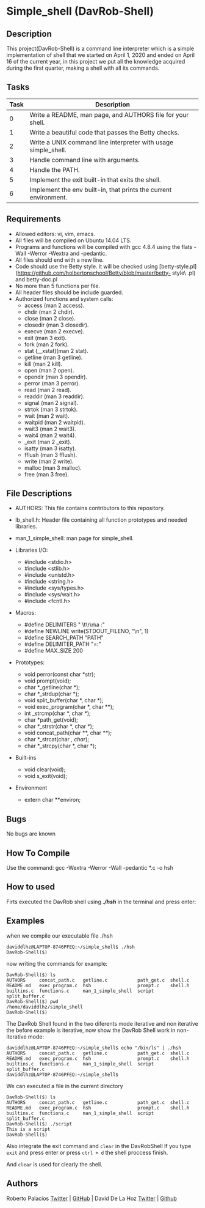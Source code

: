 
# Simple_shell (DavRob-Shell)

## Description
This project(DavRob-Shell) is a command line interpreter which is a simple implementation of
shell that we started on April 1, 2020 and ended on April 16 of the current year, in this project we put all the knowledge acquired during the first quarter, making a shell with all its commands.

## Tasks
Task  |	Description
----  | -----------
0 |	Write a README, man page, and AUTHORS file for your shell.
1	| Write a beautiful code that passes the Betty checks.
2	| Write a UNIX command line interpreter with usage simple_shell.
3	| Handle command line with arguments.
4	| Handle the PATH.
5	| Implement the exit built-in that exits the shell.
6	| Implement the env built-in, that prints the current environment.

## Requirements
- Allowed editors: vi, vim, emacs.
- All files will be compiled on Ubuntu 14.04 LTS.
- Programs and functions will be compiled with gcc 4.8.4 using the flats -Wall -Werror -Wextra and -pedantic.
- All files should end with a new line.
- Code should use the Betty style. it will be checked using [betty-style.pl](https://github.com/holbertonschool/Betty/blob/master/betty- style\ .pl) and betty-doc.pl
- No more than 5 functions per file.
- All header files should be include guarded.
- Authorized functions and system calls:
  - access (man 2 access).
  - chdir (man 2 chdir).
  - close (man 2 close).
  - closedir (man 3 closedir).
  - execve (man 2 execve).
  - exit (man 3 exit).
  - fork (man 2 fork).
  - stat (__xstat)(man 2 stat).
  - getline (man 3 getline).
  - kill (man 2 kill).
  - open (man 2 open).
  - opendir (man 3 opendir).
  - perror (man 3 perror).
  - read (man 2 read).
  - readdir (man 3 readdir).
  - signal (man 2 signal).
  - strtok (man 3 strtok).
  - wait (man 2 wait).
  - waitpid (man 2 waitpid).
  - wait3 (man 2 wait3).
  - wait4 (man 2 wait4).
  - _exit (man 2 _exit).
  - isatty (man 3 isatty).
  - fflush (man 3 fflush).
  - write (man 2 write).
  - malloc (man 3 malloc).
  - free (man 3 free).

## File Descriptions

- AUTHORS: This file contains contributors to this repository.
- lb_shell.h: Header file containing all function prototypes and needed libraries.
- man_1_simple_shell: man page for simple_shell.

- Libraries I/O:
  - #include <stdio.h>
  - #include <stlib.h>
  - #include <unistd.h>
  - #include <string.h>
  - #include <sys/types.h>
  - #include <sys/wait.h>
  - #include <fcntl.h>
  
- Macros:
  - #define DELIMITERS " \t\r\n\a :"
  - #define NEWLINE write(STDOUT_FILENO, "\n", 1)
  - #define SEARCH_PATH "PATH"
  - #define DELIMITER_PATH "=:"
  - #define MAX_SIZE 200
  
- Prototypes:
  - void perror(const char *str);
  - void prompt(void);
  - char *_getline(char *);
  - char *_strdup(char *);
  - void split_buffer(char *, char *);
  - void exec_program(char *, char **);
  - int _strcmp(char *, char *);
  - char *path_get(void);
  - char *_strstr(char *, char *);
  - void concat_path(char **, char **);
  - char *_strcat(char *, char*);
  - char *_strcpy(char *, char *);
  
- Built-ins
  - void clear(void);
  - void s_exit(void);

- Environment
  - extern char **environ;
  
## Bugs
No bugs are known

## How To Compile
Use the command: gcc -Wextra -Werror -Wall -pedantic *.c -o hsh

## How to used
Firts executed the DavRob shell using  **_./hsh_** in the terminal and press enter: 


## Examples
when we compile our executable file ./hsh

    daviddlhz@LAPTOP-8746PFEQ:~/simple_shell$ ./hsh
    DavRob-Shell($)   
now writing the commands for example:

    DavRob-Shell($) ls
    AUTHORS     concat_path.c   getline.c           path_get.c  shell.c
    README.md   exec_program.c  hsh                 prompt.c    shell.h
    builtins.c  functions.c     man_1_simple_shell  script      split_buffer.c
    DavRob-Shell($) pwd
    /home/daviddlhz/simple_shell
    DavRob-Shell($)    
The DavRob Shell found in the two diferents mode iterative and non iterative the before example is iterative, now show the DavRob Shell work in non-iterative mode:

    daviddlhz@LAPTOP-8746PFEQ:~/simple_shell$ echo "/bin/ls" | ./hsh
    AUTHORS     concat_path.c   getline.c           path_get.c  shell.c
    README.md   exec_program.c  hsh                 prompt.c    shell.h
    builtins.c  functions.c     man_1_simple_shell  script      split_buffer.c
    daviddlhz@LAPTOP-8746PFEQ:~/simple_shell$  

We can executed a file in the current directory

~~~
DavRob-Shell($) ls
AUTHORS     concat_path.c   getline.c           path_get.c  shell.c
README.md   exec_program.c  hsh                 prompt.c    shell.h
builtins.c  functions.c     man_1_simple_shell  script      split_buffer.c
DavRob-Shell($) ./script
This is a script
DavRob-Shell($)   
~~~
Also integrate the exit command and `clear` in the DavRobShell
If you type `exit` and press enter or press `ctrl + d` the shell proccess finish.

And `clear` is used for clearly the shell.
## Authors
Roberto Palacios [Twitter](https://twitter.com/robpalacios11) | [GitHub](https://github.com/robpalacios1) | David De La Hoz [Twitter](https://twitter.com/DavidDlhz) | [Github](https://github.com/daviddlhz)
